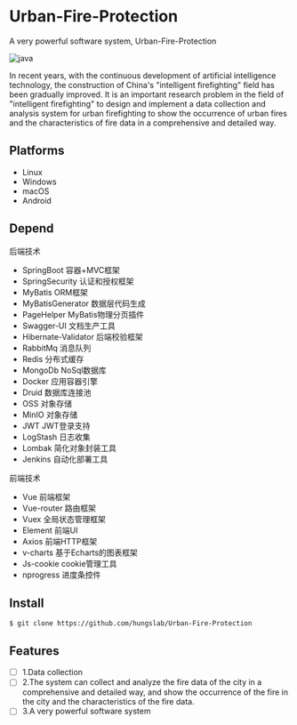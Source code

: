 # Urban-Fire-Protection

A very powerful software system, Urban-Fire-Protection

![java](https://img.shields.io/badge/JAVA-1.8+-green.svg)

In recent years, with the continuous development of artificial intelligence technology, the construction of China's "intelligent
firefighting" field has been gradually improved. It is an important research problem in the field of "intelligent firefighting" to design and implement a data collection and analysis system for urban firefighting to show the occurrence of urban fires and the characteristics of fire data in a comprehensive and detailed way.

## Platforms

* Linux
* Windows
* macOS
* Android

## Depend
后端技术

* SpringBoot 容器+MVC框架
* SpringSecurity 认证和授权框架
* MyBatis ORM框架
* MyBatisGenerator 数据层代码生成
* PageHelper MyBatis物理分页插件
* Swagger-UI 文档生产工具
* Hibernate-Validator 后端校验框架
* RabbitMq 消息队列
* Redis 分布式缓存
* MongoDb NoSql数据库
* Docker 应用容器引擎
* Druid 数据库连接池
* OSS 对象存储
* MinIO 对象存储
* JWT JWT登录支持
* LogStash 日志收集
* Lombak 简化对象封装工具
* Jenkins 自动化部署工具

前端技术

* Vue 前端框架
* Vue-router 路由框架
* Vuex 全局状态管理框架
* Element 前端UI
* Axios 前端HTTP框架
* v-charts 基于Echarts的图表框架
* Js-cookie cookie管理工具
* nprogress 进度条控件

## Install

```console
$ git clone https://github.com/hungslab/Urban-Fire-Protection
```
## Features

* [ ] 1.Data collection
* [ ] 2.The system can collect and analyze the fire data of the city in a comprehensive and detailed way, and show the occurrence of the fire in the city and the characteristics of the fire data.
* [ ] 3.A very powerful software system
